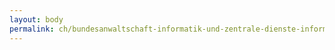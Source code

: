 ```yaml
---
layout: body
permalink: ch/bundesanwaltschaft-informatik-und-zentrale-dienste-informatik-integrationsmanagement/
---
```


